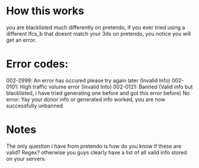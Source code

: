 # How this works

you are blacklisted much differently on pretendo, if you ever tried using a different lfcs_b that doesnt match your 3ds on pretendo, you notice you will get an error. 



# Error codes:
002-2999: An error has occured please try again later (Invalid Info) 
002-0101: High traffic volume error (Invalid Info)
002-0121: Banned (Valid info but blacklisted, i have tried generating one before and got this error before)
No error: Yay your donor info or generated info worked, you are now successfully unbanned

# Notes
The only question i have from pretendo is how do you know if these are valid? Regex? otherwise you guys clearly have a list of all valid info stored on your servers.

